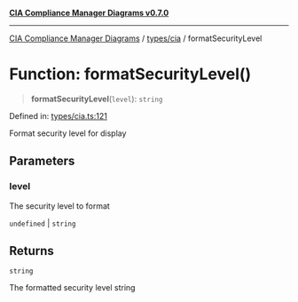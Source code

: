 [**CIA Compliance Manager Diagrams v0.7.0**](../../../README.md)

***

[CIA Compliance Manager Diagrams](../../../modules.md) / [types/cia](../README.md) / formatSecurityLevel

# Function: formatSecurityLevel()

> **formatSecurityLevel**(`level`): `string`

Defined in: [types/cia.ts:121](https://github.com/Hack23/cia-compliance-manager/blob/5a46a25cd2e09ba091444827f045b3618a447654/src/types/cia.ts#L121)

Format security level for display

## Parameters

### level

The security level to format

`undefined` | `string`

## Returns

`string`

The formatted security level string

